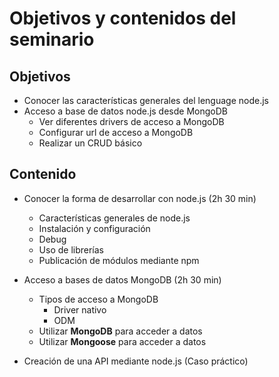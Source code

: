 # Objetivos y contenidos del seminario



## Objetivos
- Conocer las características generales del lenguage node.js
- Acceso a base de datos node.js desde MongoDB
    - Ver diferentes drivers de acceso a MongoDB
    - Configurar url de acceso a MongoDB
    - Realizar un CRUD básico





## Contenido
- Conocer la forma de desarrollar con node.js (2h 30 min)
    - Características generales de node.js
    - Instalación y configuración
    - Debug
    - Uso de librerías
    - Publicación de módulos mediante npm
    


    
- Acceso a bases de datos MongoDB (2h 30 min)
    - Tipos de acceso a MongoDB
        - Driver nativo
        - ODM
    - Utilizar **MongoDB** para acceder a datos
    - Utilizar **Mongoose** para acceder a datos




- Creación de una API mediante node.js (Caso práctico)

